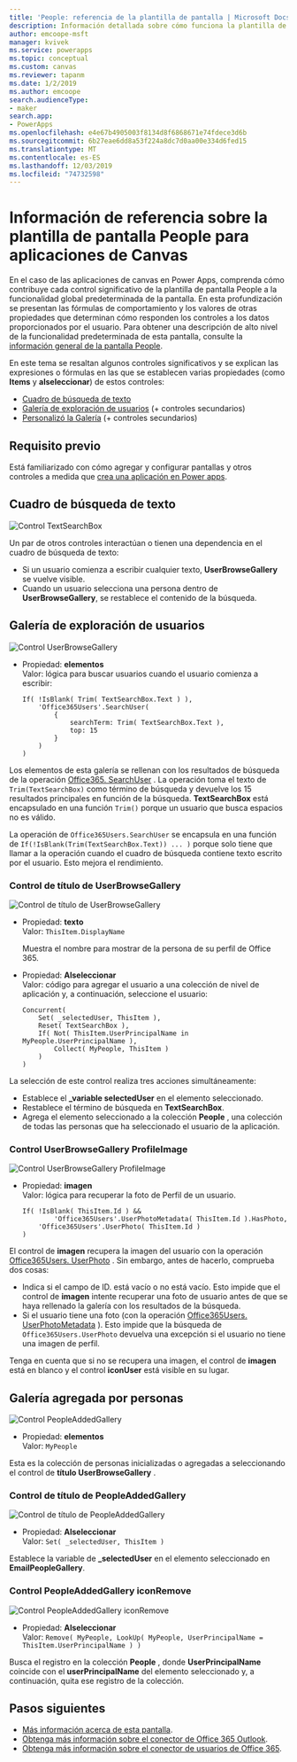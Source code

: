 ```yaml
---
title: 'People: referencia de la plantilla de pantalla | Microsoft Docs'
description: Información detallada sobre cómo funciona la plantilla de pantalla People para las aplicaciones de canvas en Power apps
author: emcoope-msft
manager: kvivek
ms.service: powerapps
ms.topic: conceptual
ms.custom: canvas
ms.reviewer: tapanm
ms.date: 1/2/2019
ms.author: emcoope
search.audienceType:
- maker
search.app:
- PowerApps
ms.openlocfilehash: e4e67b4905003f8134d8f6868671e74fdece3d6b
ms.sourcegitcommit: 6b27eae6dd8a53f224a8dc7d0aa00e334d6fed15
ms.translationtype: MT
ms.contentlocale: es-ES
ms.lasthandoff: 12/03/2019
ms.locfileid: "74732598"
---
```

# <a name="reference-information-about-the-people-screen-template-for-canvas-apps"></a>Información de referencia sobre la plantilla de pantalla People para aplicaciones de Canvas

En el caso de las aplicaciones de canvas en Power Apps, comprenda cómo contribuye cada control significativo de la plantilla de pantalla People a la funcionalidad global predeterminada de la pantalla. En esta profundización se presentan las fórmulas de comportamiento y los valores de otras propiedades que determinan cómo responden los controles a los datos proporcionados por el usuario. Para obtener una descripción de alto nivel de la funcionalidad predeterminada de esta pantalla, consulte la [información general de la pantalla People](people-screen-overview.md).

En este tema se resaltan algunos controles significativos y se explican las expresiones o fórmulas en las que se establecen varias propiedades (como **Items** y **alseleccionar**) de estos controles:

* [Cuadro de búsqueda de texto](#text-search-box)
* [Galería de exploración de usuarios](#user-browse-gallery) (+ controles secundarios)
* [Personalizó la Galería](#people-added-gallery) (+ controles secundarios)

## <a name="prerequisite"></a>Requisito previo

Está familiarizado con cómo agregar y configurar pantallas y otros controles a medida que [crea una aplicación en Power apps](../data-platform-create-app-scratch.md).

## <a name="text-search-box"></a>Cuadro de búsqueda de texto

![Control TextSearchBox](media/people-screen/people-search-box.png)

Un par de otros controles interactúan o tienen una dependencia en el cuadro de búsqueda de texto:

* Si un usuario comienza a escribir cualquier texto, **UserBrowseGallery** se vuelve visible.
* Cuando un usuario selecciona una persona dentro de **UserBrowseGallery**, se restablece el contenido de la búsqueda.

## <a name="user-browse-gallery"></a>Galería de exploración de usuarios

![Control UserBrowseGallery](media/people-screen/people-browse-gall.png)

* Propiedad: **elementos**<br>
    Valor: lógica para buscar usuarios cuando el usuario comienza a escribir:
    
    ```powerapps-dot
    If( !IsBlank( Trim( TextSearchBox.Text ) ), 
        'Office365Users'.SearchUser(
            {
                searchTerm: Trim( TextSearchBox.Text ), 
                top: 15
            }
        )
    )
    ```
    
Los elementos de esta galería se rellenan con los resultados de búsqueda de la operación [Office365. SearchUser](https://docs.microsoft.com/connectors/office365users/#searchuser) . La operación toma el texto de `Trim(TextSearchBox)` como término de búsqueda y devuelve los 15 resultados principales en función de la búsqueda. **TextSearchBox** está encapsulado en una función `Trim()` porque un usuario que busca espacios no es válido.

La operación de `Office365Users.SearchUser` se encapsula en una función de `If(!IsBlank(Trim(TextSearchBox.Text)) ... )` porque solo tiene que llamar a la operación cuando el cuadro de búsqueda contiene texto escrito por el usuario. Esto mejora el rendimiento.

### <a name="userbrowsegallery-title-control"></a>Control de título de UserBrowseGallery

![Control de título de UserBrowseGallery](media/people-screen/people-browse-gall-title.png)

* Propiedad: **texto**<br>Valor: `ThisItem.DisplayName`

  Muestra el nombre para mostrar de la persona de su perfil de Office 365.

* Propiedad: **Alseleccionar**<br>
    Valor: código para agregar el usuario a una colección de nivel de aplicación y, a continuación, seleccione el usuario:

    ```powerapps-dot
    Concurrent(
        Set( _selectedUser, ThisItem ),
        Reset( TextSearchBox ),
        If( Not( ThisItem.UserPrincipalName in MyPeople.UserPrincipalName ), 
            Collect( MyPeople, ThisItem )
        )
    )
    ```
La selección de este control realiza tres acciones simultáneamente:

   * Establece el **\_variable selectedUser** en el elemento seleccionado.
   * Restablece el término de búsqueda en **TextSearchBox**.
   * Agrega el elemento seleccionado a la colección **People** , una colección de todas las personas que ha seleccionado el usuario de la aplicación.

### <a name="userbrowsegallery-profileimage-control"></a>Control UserBrowseGallery ProfileImage

![Control UserBrowseGallery ProfileImage](media/people-screen/people-browse-gall-image.png)

* Propiedad: **imagen**<br>
    Valor: lógica para recuperar la foto de Perfil de un usuario.

    ```powerapps-dot
    If( !IsBlank( ThisItem.Id ) && 
            'Office365Users'.UserPhotoMetadata( ThisItem.Id ).HasPhoto,
        'Office365Users'.UserPhoto( ThisItem.Id )
    )
    ```

El control de **imagen** recupera la imagen del usuario con la operación [Office365Users. UserPhoto](https://docs.microsoft.com/connectors/office365users/#get-user-photo--v1-) . Sin embargo, antes de hacerlo, comprueba dos cosas:
  
   * Indica si el campo de ID. está vacío o no está vacío. Esto impide que el control de **imagen** intente recuperar una foto de usuario antes de que se haya rellenado la galería con los resultados de la búsqueda.
   * Si el usuario tiene una foto (con la operación [Office365Users. UserPhotoMetadata](https://docs.microsoft.com/connectors/office365users/#get-user-photo-metadata) ). Esto impide que la búsqueda de `Office365Users.UserPhoto` devuelva una excepción si el usuario no tiene una imagen de perfil.

Tenga en cuenta que si no se recupera una imagen, el control de **imagen** está en blanco y el control **iconUser** está visible en su lugar.

## <a name="people-added-gallery"></a>Galería agregada por personas

![Control PeopleAddedGallery](media/people-screen/people-people-gall.png)

* Propiedad: **elementos**<br>
    Valor: `MyPeople`

Esta es la colección de personas inicializadas o agregadas a seleccionando el control de **título UserBrowseGallery** .

### <a name="peopleaddedgallery-title-control"></a>Control de título de PeopleAddedGallery

![Control de título de PeopleAddedGallery](media/people-screen/people-people-gall-title.png)

* Propiedad: **Alseleccionar**<br>
    Valor: `Set( _selectedUser, ThisItem )`

Establece la variable de **_selectedUser** en el elemento seleccionado en **EmailPeopleGallery**.

### <a name="peopleaddedgallery-iconremove-control"></a>Control PeopleAddedGallery iconRemove

![Control PeopleAddedGallery iconRemove](media/people-screen/people-people-gall-delete.png)

* Propiedad: **Alseleccionar**<br>
    Valor: `Remove( MyPeople, LookUp( MyPeople, UserPrincipalName = ThisItem.UserPrincipalName ) )`

Busca el registro en la colección **People** , donde **UserPrincipalName** coincide con el **userPrincipalName** del elemento seleccionado y, a continuación, quita ese registro de la colección.

## <a name="next-steps"></a>Pasos siguientes

* [Más información acerca de esta pantalla](./people-screen-overview.md).
* [Obtenga más información sobre el conector de Office 365 Outlook](../connections/connection-office365-outlook.md).
* [Obtenga más información sobre el conector de usuarios de Office 365](../connections/connection-office365-users.md).
